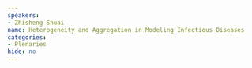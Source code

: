```yaml
---
speakers:
- Zhisheng Shuai
name: Heterogeneity and Aggregation in Modeling Infectious Diseases
categories:
- Plenaries
hide: no
---
```


